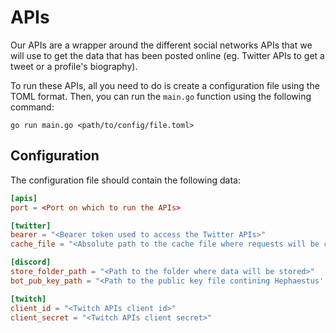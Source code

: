 # APIs
Our APIs are a wrapper around the different social networks APIs that we will use to get the data that has been posted online (eg. Twitter APIs to get a tweet or a profile's biography).

To run these APIs, all you need to do is create a configuration file using the TOML format. Then, you can run the `main.go` function using the following command:

```shell
go run main.go <path/to/config/file.toml>
```

## Configuration
The configuration file should contain the following data:

```toml
[apis]
port = <Port on which to run the APIs>

[twitter]
bearer = "<Bearer token used to access the Twitter APIs>"
cache_file = "<Absolute path to the cache file where requests will be cached>"

[discord]
store_folder_path = "<Path to the folder where data will be stored>"
bot_pub_key_path = "<Path to the public key file contining Hephaestus' public key>"

[twitch]
client_id = "<Twitch APIs client id>"
client_secret = "<Twitch APIs client secret>"
```
